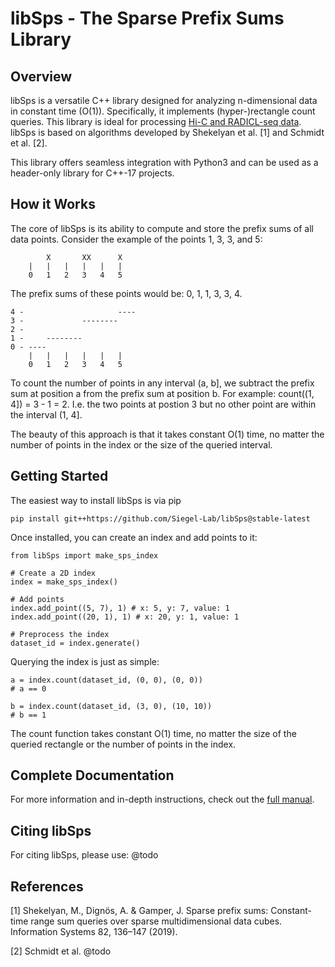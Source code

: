 # libSps - The Sparse Prefix Sums Library

## Overview

libSps is a versatile C++ library designed for analyzing n-dimensional data in constant time (O(1)). 
Specifically, it implements (hyper-)rectangle count queries.
This library is ideal for processing [Hi-C and RADICL-seq data](https://en.wikipedia.org/wiki/Chromosome_conformation_capture "Wikipedia").
libSps is based on algorithms developed by Shekelyan et al. [1] and Schmidt et al. [2].

This library offers seamless integration with Python3 and can be used as a header-only library for C++-17 projects.

## How it Works

The core of libSps is its ability to compute and store the prefix sums of all data points. 
Consider the example of the points 1, 3, 3, and 5:

            X       XX      X
        |   |   |   |   |   |
        0   1   2   3   4   5

The prefix sums of these points would be: 0, 1, 1, 3, 3, 4.

    4 -                     ----
    3 -             --------
    2 -
    1 -     --------
    0 - ----
        |   |   |   |   |   |
        0   1   2   3   4   5

To count the number of points in any interval (a, b], we subtract the prefix sum at position a from the prefix sum at position b. 
For example: count((1, 4]) = 3 - 1 = 2.
I.e. the two points at postion 3 but no other point are within the interval (1, 4].

The beauty of this approach is that it takes constant O(1) time, no matter the number of points in the index or the size of the queried interval.

## Getting Started

The easiest way to install libSps is via pip

    pip install git++https://github.com/Siegel-Lab/libSps@stable-latest

Once installed, you can create an index and add points to it:

    from libSps import make_sps_index

    # Create a 2D index
    index = make_sps_index()

    # Add points
    index.add_point((5, 7), 1) # x: 5, y: 7, value: 1
    index.add_point((20, 1), 1) # x: 20, y: 1, value: 1

    # Preprocess the index
    dataset_id = index.generate()

Querying the index is just as simple:

    a = index.count(dataset_id, (0, 0), (0, 0))
    # a == 0

    b = index.count(dataset_id, (3, 0), (10, 10))
    # b == 1

The count function takes constant O(1) time, no matter the size of the queried rectangle or the number of points in the index.

## Complete Documentation

For more information and in-depth instructions, check out the [full manual](https://github.com/Siegel-Lab/libSps/blob/master/Manual.md "Full Manual").

## Citing libSps

For citing libSps, please use:
@todo

## References

[1] Shekelyan, M., Dignös, A. & Gamper, J. Sparse prefix sums: Constant-time range sum queries over sparse multidimensional data cubes. Information Systems 82, 136–147 (2019).

[2] Schmidt et al. @todo

